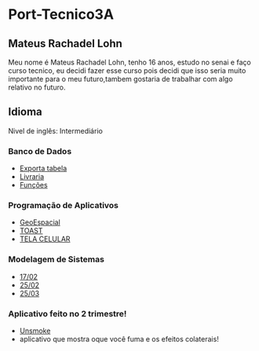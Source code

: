 # Port-Tecnico3A

## Mateus Rachadel Lohn
Meu nome é Mateus Rachadel Lohn, tenho 16 anos, estudo no senai e faço curso tecnico, eu decidi fazer esse curso pois decidi que isso seria muito importante para o meu futuro,tambem gostaria de trabalhar com algo relativo no futuro.

## Idioma
Nivel de inglês: Intermediário

### Banco de Dados
- [Exporta tabela](BancoDeDados/Exportar%20tabelas.png)
- [Livraria](BancoDeDados/Livraria.pdf)
- [Funções](BancoDeDados/atividade%20funçoes.png)

### Programação de Aplicativos
- [GeoEspacial](Programação%20de%20Aplicativos/GeoEspacial)
- [TOAST](Programação%20de%20Aplicativos/TOAST.png)
- [TELA CELULAR](Programação%20de%20Aplicativos/Tela%20Celular.PNG)

### Modelagem de Sistemas
- [17/02](ModelagemSistema/Aula%201702.png)
- [25/02](ModelagemSistema/Aula%2025_02.png)
- [25/03](ModelagemSistema/Aula%202503.png) 

### Aplicativo feito no 2 trimestre!
- [Unsmoke](https://github.com/lucasmalfatti/Unsmoke) 
- aplicativo que mostra oque você fuma e os efeitos colaterais!
